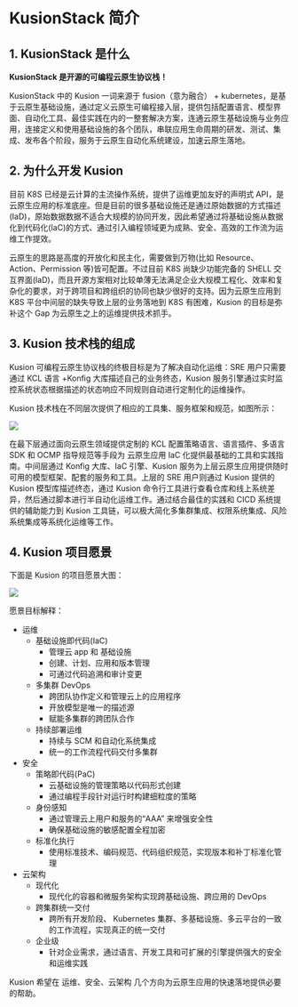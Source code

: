 # KusionStack 简介

## 1. KusionStack 是什么

**KusionStack 是开源的可编程云原生协议栈！**

KusionStack 中的 Kusion 一词来源于 fusion（意为融合） + kubernetes，是基于云原生基础设施，通过定义云原生可编程接入层，提供包括配置语言、模型界面、自动化工具、最佳实践在内的一整套解决方案，连通云原生基础设施与业务应用，连接定义和使用基础设施的各个团队，串联应用生命周期的研发、测试、集成、发布各个阶段，服务于云原生自动化系统建设，加速云原生落地。

## 2. 为什么开发 Kusion

目前 K8S 已经是云计算的主流操作系统，提供了运维更加友好的声明式 API，是云原生应用的标准底座。但是目前的很多基础设施还是通过原始数据的方式描述(IaD)，原始数据数据不适合大规模的协同开发，因此希望通过将基础设施从数据化到代码化(IaC)的方式、通过引入编程领域更为成熟、安全、高效的工作流为运维工作提效。

云原生的思路是高度的开放化和民主化，需要做到万物(比如 Resource、Action、Permission 等)皆可配置。不过目前 K8S 尚缺少功能完备的 SHELL 交互界面(IaD)，而且开源方案相对比较单薄无法满足企业大规模工程化、效率和复杂化的要求，对于跨项目和跨组织的协同也缺少很好的支持。因为云原生应用到 K8S 平台中间层的缺失导致上层的业务落地到 K8S 有困难，Kusion 的目标是弥补这个 Gap 为云原生之上的运维提供技术抓手。

## 3. Kusion 技术栈的组成

Kusion 可编程云原生协议栈的终极目标是为了解决自动化运维：SRE 用户只需要通过 KCL 语言 +Konfig 大库描述自己的业务终态，Kusion 服务引擎通过实时监控系统状态根据描述的状态响应不同规则自动进行定制化的运维操作。

Kusion 技术栈在不同层次提供了相应的工具集、服务框架和规范，如图所示：

![](/img/docs/user_docs/intro/kusion-stack.png)

在最下层通过面向云原生领域提供定制的 KCL 配置策略语言、语言插件、多语言 SDK 和 OCMP 指导规范等手段为 云原生应用 IaC 化提供最基础的工具和实践指南。中间层通过 Konfig 大库、IaC 引擎、Kusion 服务为上层云原生应用提供随时可用的模型框架、配套的服务和工具。上层的 SRE 用户则通过 Kusion 提供的 Kusion 模型库描述终态，通过 Kusion 命令行工具进行查看仓库和线上系统差异，然后通过脚本进行半自动化运维工作。通过结合最佳的实践和 CICD 系统提供的辅助能力到 Kusion 工具链，可以极大简化多集群集成、权限系统集成、风险系统集成等系统化运维等工作。

## 4. Kusion 项目愿景

下面是 Kusion 的项目愿景大图：

![](/img/docs/user_docs/intro/kusion-goals.png)

愿景目标解释：

- 运维
  - 基础设施即代码(IaC)
    - 管理云 app 和 基础设施
    - 创建、计划、应用和版本管理
    - 可通过代码追溯和审计变更
  - 多集群 DevOps
    - 跨团队协作定义和管理云上的应用程序
    - 开放模型是唯一的描述源
    - 赋能多集群的跨团队合作
  - 持续部署运维
    - 持续与 SCM 和自动化系统集成
    - 统一的工作流程代码交付多集群
- 安全
  - 策略即代码(PaC)
    - 云基础设施的管理策略以代码形式创建
    - 通过编程手段针对运行时构建细粒度的策略
  - 身份感知
    - 通过管理云上用户和服务的“AAA” 来增强安全性
    - 确保基础设施的敏感配置全程加密
  - 标准化执行
    - 使用标准技术、编码规范、代码组织规范，实现版本和补丁标准化管理
- 云架构
  - 现代化
    - 现代化的容器和微服务架构实现跨基础设施、跨应用的 DevOps
  - 跨集群统一交付
    - 跨所有开发阶段、 Kubernetes 集群、多基础设施、多云平台的一致的工作流程，实现真正的统一交付
  - 企业级
    - 针对企业需求，通过语言、开发工具和可扩展的引擎提供强大的安全和运维实践

Kusion 希望在 运维、安全、云架构 几个方向为云原生应用的快速落地提供必要的帮助。

